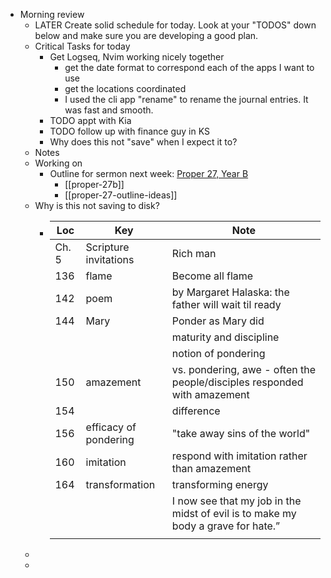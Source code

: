 - Morning review
	- LATER Create solid schedule for today.  Look at your "TODOS" down below and make sure you are developing a good plan.
	- Critical Tasks for today
		- Get Logseq, Nvim working nicely together
			- get the date format to correspond each of the apps I want to use
			- get the locations coordinated
			- I used the cli app "rename" to rename the journal entries. It was fast and smooth.
		- TODO appt with Kia
		- TODO follow up with finance guy in KS
		- Why does this not "save" when I expect it to?
	- Notes
	- Working on
		- Outline for sermon next week: [Proper 27, Year B](https://www.lectionarypage.net/YearB_RCL/Pentecost/BProp27_RCL.html)
			- [[proper-27b]]
			- [[proper-27-outline-ideas]]
	- Why is this not saving to disk?
		- |Loc | Key | Note|
		  |--|--|--|
		  |Ch. 5|Scripture invitations| Rich man|
		  |136|flame|Become all flame|
		  |142|poem|by Margaret Halaska: the father will wait til ready|
		  |144|Mary|Ponder as Mary did|
		  |||maturity and discipline|
		  |||notion of pondering|
		  |150|amazement|vs. pondering, awe - often the people/disciples responded with amazement|
		  |154||difference|
		  |156|efficacy of pondering|"take away sins of the world"|
		  |160|imitation|respond with imitation rather than amazement|
		  |164|transformation|transforming energy|
		  |||I now see that my job in the midst of evil is to make my body a grave for hate.”|
		  ||||
	-
	-